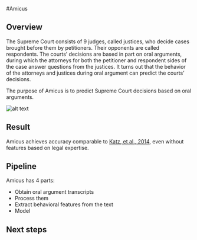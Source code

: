 #Amicus
## Overview
The Supreme Court consists of 9 judges, called justices, who decide cases brought before them by petitioners. Their opponents are called respondents. The courts’ decisions are based in part on oral arguments, during which the attorneys for both the petitioner and respondent sides of the case answer questions from the justices. It turns out that the behavior of the attorneys and justices during oral argument can predict the courts’ decisions. 

The purpose of Amicus is to predict Supreme Court decisions based on oral arguments. 

![alt text](/court.jpg)

## Result
Amicus achieves accuracy comparable to [Katz, et al., 2014](http://papers.ssrn.com/sol3/papers.cfm?abstract_id=2463244), even without features based on legal expertise. 

## Pipeline 
Amicus has 4 parts:
  - Obtain oral argument transcripts
  - Process them
  - Extract behavioral features from the text
  - Model

 ## Next steps 
